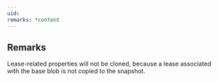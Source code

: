 ```yaml
---
uid: 
remarks: *content
---
```

## Remarks  
 Lease-related properties will not be cloned, because a lease associated with the base blob is not copied to the snapshot.